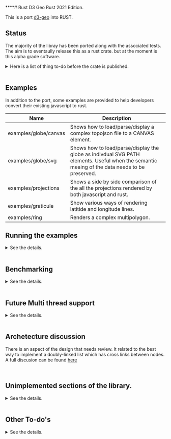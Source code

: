 ****# Rust D3 Geo
Rust 2021 Edition.

This is a port  [d3-geo](https://github.com/d3/d3-geo) into RUST.

## Status
The majority of the libray has been ported along with the associated tests. The aim is to eventaully release this as a rust crate.
but at the moment is this alpha grade software.

<details>
<summary> Here is a list of thing to-do before the crate is published.</summary>

* The recenter state-based API refacor is almost complete.
  Once fit_size_resampling() is reinstated the code-coverage metric will jump 10% back to the previous value of approx 82%
* The clipping algorithm in clip/rejoin/mod.rs needs to be refactored.
see  [The intersection Problem.](#the-intersection-problem--request-for-comments)
Test coverage in that area is high so the algortihms is working but the data structures make extensive use of Vec<Options<Rc<RefCell<_Intersection_>>>> which is not performant.

* The API is not stabalised. If perfomance issues arise then the API will change. Additionaly I plan a final review to remove anything uneeded before making changes become complicated.

</details>

<br>

## Examples

In addition to the port, some examples are provided to help developers convert their existing javascript to rust.

| Name                  | Description                                                                                                                                  |
| --------------------- | -------------------------------------------------------------------------------------------------------------------------------------------- |
| examples/globe/canvas | Shows how to load/parse/display  a complex topojson file to a CANVAS element.                                                                |
| examples/globe/svg    | Shows how to load/parse/display the globe as indivdual SVG PATH elements. Useful when the semantic meaing of the data needs to be preserved. |
| examples/projections  | Shows a side by side comparison of the all the projections rendered by both javascript and rust.                                             |
| examples/graticule    | Show various ways of rendering latitide and longitude lines.                                                                                 |
| examples/ring         | Renders a complex multipolygon.                                                                                                              |
 ## Running the examples

<details>
<summary>See the details.</summary>

  From a machine with npm and node installed.

  First install wamm-pack [[ installation guide]](https://rustwasm.github.io/wasm-pack/installer/)
  ```
  cd rust_d3_geo/examples/ring/
  npm install
  npm start
  ```
</details>
<br>

## Benchmarking

<details>
<summary>See the details.</summary>
In this project, we have two benchmarks, based on the ring and graticule examples ( see above. )

Also [rust_d3_geo_voronoi](https://github.com/martinfrances107/rust_d3_geo_voronoi)
 uses this library, and thank project contains a benchmark which contains an exact port of a benchmark in [d3-geo-voronoi ](https://github.com/Fil/d3-geo-voronoi).
 Based on that benchmark rust is 31% faster, or permits a 37% increase in throughput.
</details>

<br>

## Future Multi thread support
<details>
<summary>See the details.</summary>
On my todo list.
* [rayon](https://docs.rs/rayon/latest/rayon/index.html) is rust's crate for multithread support.
I have made extensive use of iterators when porting the code and rayon support the easy conversion of single threaded iterators to multithread iterators.

* The Hashmaps - appear slow.
  Maybe I can get performace improvements by replacing them with B-tree collections?
</details>

<br>

## Archetecture discussion 

There is an aspect of the design that needs review. It related to the best way to implement a doubly-linked list which has cross links between nodes. A full discusion can be found [here](/intersection_problem.md)

<br>

## Unimplemented sections of the library.
<details>
<summary>See the details.</summary>
Support for a custom projection is not yet supported.
For an example of this see the test labelled "projection.fitExtent(…) custom projection"

I am trying to get a program of mine to run faster, but I want this to eventually be a true library port. So feel free to add suggestions to my todo list.

Here is a list of the currently supported projections.
* AziumuthalEqualArea
* AzimuthalEquiDistant
* Equirectangular
* Gnomic
* Mercator
* Orthographic
* Stereographic

A complete list of all ported projections can be found in invert-test.rs. Out of the 15 distinct projections listed only 7 have been ported so far.
</details>

<br>

## Other To-do's

<details>
<summary>See the details.</summary>

## Document API changes such as
  * src/projection/clip_angle_reset()
  * src/projection/clip_extent_clear()

Finally

todo.md contains a more detailed todo list.
</details>
